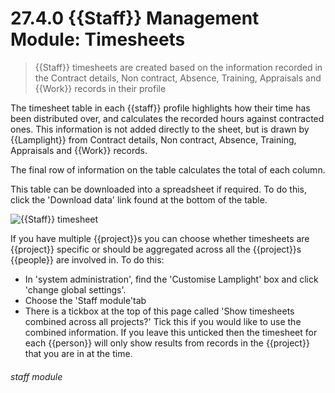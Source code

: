 # 27.4.0    {{Staff}} Management Module: Timesheets

> {{Staff}} timesheets are created based on the information recorded in the Contract details, Non contract, Absence, Training, Appraisals and {{Work}} records in their profile 

The timesheet table in each {{staff}} profile highlights how their time has been distributed over, and calculates the recorded hours against contracted ones. This information is not added directly to the sheet, but is drawn by {{Lamplight}} from Contract details, Non contract, Absence, Training, Appraisals and {{Work}} records.

The final row of information on the table calculates the total of each column. 

This table can be downloaded into a spreadsheet if required. To do this, click the 'Download data' link found at the bottom of the table.

![{{Staff}} timesheet](123a.png)

If you have multiple {{project}}s you can choose whether timesheets are {{project}} specific or should be aggregated across all the {{project}}s {{people}} are involved in. To do this:

- In 'system administration', find the 'Customise Lamplight' box and click 'change global settings'.
- Choose the 'Staff module'tab
- There is a tickbox at the top of this page called 'Show timesheets combined across all projects?' Tick this if you would like to use the combined information. If you leave this unticked then the timesheet for each {{person}} will only show results from records in the {{project}} that you are in at the time.


###### staff module

